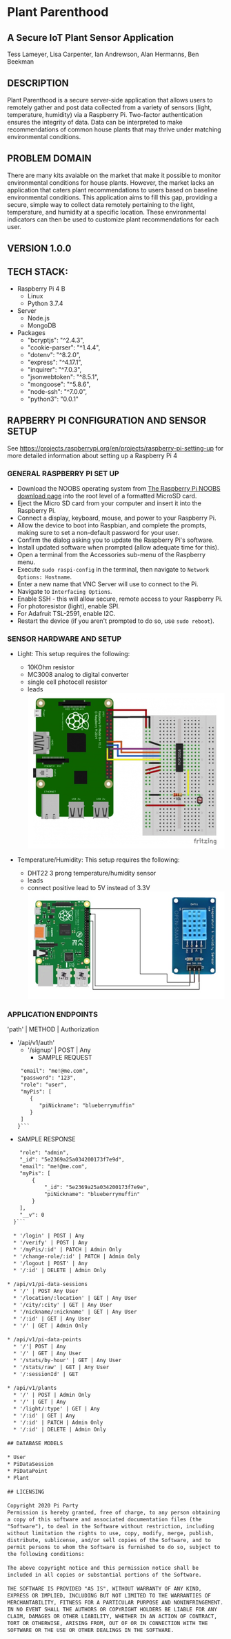 # Plant Parenthood
## A Secure IoT Plant Sensor Application

Tess Lameyer, Lisa Carpenter, Ian Andrewson, Alan Hermanns, Ben Beekman

## DESCRIPTION

Plant Parenthood is a secure server-side application that allows users to remotely gather and post data collected from a variety of sensors (light, temperature, humidity) via a Raspberry Pi.  Two-factor authentication ensures the integrity of data.  Data can be interpreted to make recommendations of common house plants that may thrive under matching environmental conditions.

## PROBLEM DOMAIN

There are many kits avaiable on the market that make it possible to monitor environmental conditions for house plants.  However, the market lacks an application that caters plant recommendations to users based on baseline environmental conditions.  This application aims to fill this gap, providing a secure, simple way to collect data remotely pertaining to the light, temperature, and humidity at a specific location.  These environmental indicators can then be used to customize plant recommendations for each user.  

## VERSION 1.0.0

## TECH STACK:

- Raspberry Pi 4 B
  - Linux
  - Python 3.7.4
- Server
  - Node.js
  - MongoDB
- Packages
  - "bcryptjs": "^2.4.3",
  - "cookie-parser": "^1.4.4",
  - "dotenv": "^8.2.0",
  - "express": "^4.17.1",
  - "inquirer": "^7.0.3",
  - "jsonwebtoken": "^8.5.1",
  - "mongoose": "^5.8.6",
  - "node-ssh": "^7.0.0",
  - "python3": "0.0.1"

## RAPBERRY PI CONFIGURATION AND SENSOR SETUP
See https://projects.raspberrypi.org/en/projects/raspberry-pi-setting-up for more detailed information about setting up a Raspberry Pi 4

### GENERAL RASPBERRY PI SET UP

- Download the NOOBS operating system from [The Raspberry Pi NOOBS download page](https://www.raspberrypi.org/downloads/noobs/) into the root level of a formatted MicroSD card.  
- Eject the Micro SD card from your computer and insert it into the Raspberry Pi.
- Connect a display, keyboard, mouse, and power to your Raspberry Pi.
- Allow the device to boot into Raspbian, and complete the prompts, making sure to set a non-default password for your user.
- Confirm the dialog asking you to update the Raspberry Pi's software.
- Install updated software when prompted (allow adequate time for this).
- Open a terminal from the Accessories sub-menu of the Raspberry menu.
- Execute `sudo raspi-config` in the terminal, then navigate to `Network Options: Hostname`.
- Enter a new name that VNC Server will use to connect to the Pi.
- Navigate to `Interfacing Options`.
- Enable SSH - this will allow secure, remote access to your Raspberry Pi. 
- For photoresistor (light), enable SPI.
- For Adafruit TSL-2591, enable I2C.
- Restart the device (if you aren't prompted to do so, use `sudo reboot`).

### SENSOR HARDWARE AND SETUP

- Light: This setup requires the following:
  - 10KOhm resistor
  - MC3008 analog to digital converter
  - single cell photocell resistor
  - leads
  ![light sensor setup for raspberry pi](./lib/assets/light_pi.jpg)
   
- Temperature/Humidity: This setup requires the following:
  - DHT22 3 prong temperature/humidity sensor
  - leads
  - connect positive lead to 5V instead of 3.3V
  ![temperature/humidity sensor setup for raspberry pi](./lib/assets/temp_humid_pi.jpg)

### APPLICATION ENDPOINTS
'path' | METHOD | Authorization

* '/api/v1/auth'
  * '/signup' | POST | Any 
    * SAMPLE REQUEST
  ```{
   "email": "me!@me.com",
   "password": "123",
   "role": "user",
   "myPis": [
      {
         "piNickname": "blueberrymuffin"
      }
   ]
  }```
* SAMPLE RESPONSE
```{
    "role": "admin",
    "_id": "5e2369a25a034200173f7e9d",
    "email": "me!@me.com",
    "myPis": [
        {
            "_id": "5e2369a25a034200173f7e9e",
            "piNickname": "blueberrymuffin"
        }
    ],
    "__v": 0
  }```

  * '/login' | POST | Any
  * '/verify' | POST | Any
  * '/myPis/:id' | PATCH | Admin Only
  * '/change-role/:id' | PATCH | Admin Only
  * '/logout | POST' | Any
  * '/:id' | DELETE | Admin Only

* /api/v1/pi-data-sessions
  * '/' | POST Any User
  * '/location/:location' | GET | Any User
  * '/city/:city' | GET | Any User
  * '/nickname/:nickname' | GET | Any User
  * '/:id' | GET | Any User
  * '/' | GET | Admin Only

* /api/v1/pi-data-points
  * '/'| POST | Any
  * '/' | GET | Any User
  * '/stats/by-hour' | GET | Any User
  * '/stats/raw' | GET | Any User
  * '/:sessionId' | GET 

* /api/v1/plants
  * '/' | POST | Admin Only
  * '/' | GET | Any
  * '/light/:type' | GET | Any
  * '/:id' | GET | Any
  * '/:id' | PATCH | Admin Only
  * '/:id' | DELETE | Admin Only

## DATABASE MODELS

* User
* PiDataSession
* PiDataPoint
* Plant

## LICENSING

Copyright 2020 Pi Party
Permission is hereby granted, free of charge, to any person obtaining a copy of this software and associated documentation files (the "Software"), to deal in the Software without restriction, including without limitation the rights to use, copy, modify, merge, publish, distribute, sublicense, and/or sell copies of the Software, and to permit persons to whom the Software is furnished to do so, subject to the following conditions:

The above copyright notice and this permission notice shall be included in all copies or substantial portions of the Software.

THE SOFTWARE IS PROVIDED "AS IS", WITHOUT WARRANTY OF ANY KIND, EXPRESS OR IMPLIED, INCLUDING BUT NOT LIMITED TO THE WARRANTIES OF MERCHANTABILITY, FITNESS FOR A PARTICULAR PURPOSE AND NONINFRINGEMENT. IN NO EVENT SHALL THE AUTHORS OR COPYRIGHT HOLDERS BE LIABLE FOR ANY CLAIM, DAMAGES OR OTHER LIABILITY, WHETHER IN AN ACTION OF CONTRACT, TORT OR OTHERWISE, ARISING FROM, OUT OF OR IN CONNECTION WITH THE SOFTWARE OR THE USE OR OTHER DEALINGS IN THE SOFTWARE.